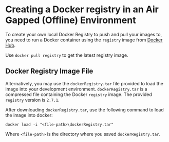 # Creating a Docker registry in an Air Gapped (Offline) Environment
To create your own local Docker Registry to push and pull your images to, you need to run a Docker container using the ```registry``` image from [Docker Hub](https://hub.docker.com/_/registry).

Use ```docker pull registry``` to get the latest registry image.

## Docker Registry Image File
Alternatively, you may use the ```dockerRegistry.tar``` file provided to load the image into your development environment. ```dockerRegistry.tar``` is a compressed file containing the Docker ```registry``` image. The provided ```registry``` version is ```2.7.1```.

After downloading ```dockerRegistry.tar```, use the following command to load the image into docker:

    docker load -i "<file-path>\dockerRegistry.tar"
    
Where ```<file-path>``` is the directory where you saved ```dockerRegistry.tar```.
